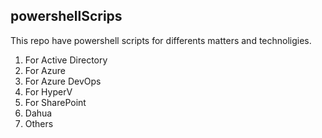 ## powershellScrips
 This repo have powershell scripts for differents matters and technoligies.

 1. For Active Directory
 2. For Azure
 3. For Azure DevOps
 4. For HyperV
 5. For SharePoint
 6. Dahua
 7. Others